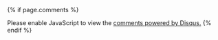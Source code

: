 {% if page.comments %}
<div id="disqus_thread"></div>
<script>
    var disqus_config = function () {
    this.page.url = '{{ include.siteUrl }}{{ include.pageUrl }}'
    this.page.identifier = '{{ include.pageUrl }}'
    };
    
    (function() {
    var d = document, s = d.createElement('script');
    s.src = 'https://notasenior.disqus.com/embed.js';
    s.setAttribute('data-timestamp', +new Date());
    (d.head || d.body).appendChild(s);
    })();
</script>
<noscript>Please enable JavaScript to view the <a href="https://disqus.com/?ref_noscript">comments powered by Disqus.</a></noscript>
{% endif %}